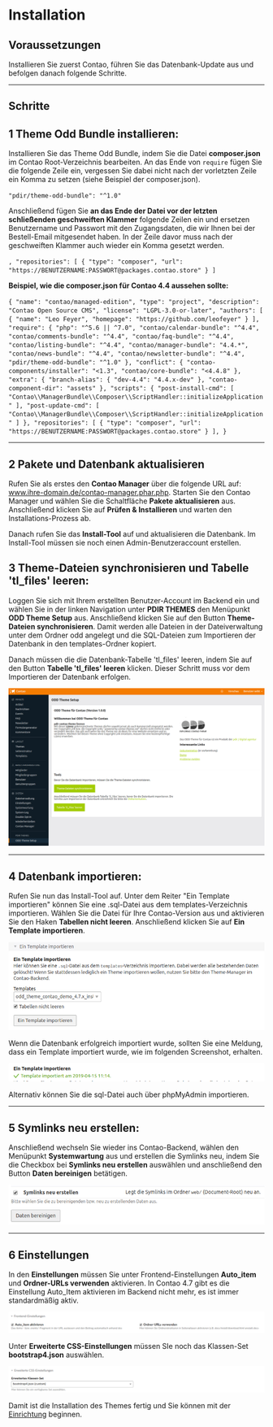 
# Installation

## Voraussetzungen

Installieren Sie zuerst Contao, führen Sie das Datenbank-Update aus und befolgen danach folgende Schritte.

---

## Schritte

## 1 Theme Odd Bundle installieren:

Installieren Sie das Theme Odd Bundle, indem Sie die Datei **composer.json** im Contao Root-Verzeichnis bearbeiten. An das Ende von `require` fügen Sie die folgende Zeile ein, vergessen Sie dabei nicht nach der vorletzten Zeile ein Komma zu setzen (siehe Beispiel der composer.json).

`"pdir/theme-odd-bundle": "^1.0"`

Anschließend fügen Sie **an das Ende der Datei vor der letzten schließenden geschweiften Klammer** folgende Zeilen ein und ersetzen Benutzername und Passwort mit den Zugangsdaten, die wir Ihnen bei der Bestell-Email mitgesendet haben. In der Zeile davor muss nach der geschweiften Klammer auch wieder ein Komma gesetzt werden.

`,
"repositories": [
    {
        "type": "composer",
        "url": "https://BENUTZERNAME:PASSWORT@packages.contao.store"
    }
]`

**Beispiel, wie die composer.json für Contao 4.4 aussehen sollte:**

`
{
    "name": "contao/managed-edition",
    "type": "project",
    "description": "Contao Open Source CMS",
    "license": "LGPL-3.0-or-later",
    "authors": [
        {
            "name": "Leo Feyer",
            "homepage": "https://github.com/leofeyer"
        }
    ],
    "require": {
        "php": "^5.6 || ^7.0",
        "contao/calendar-bundle": "^4.4",
        "contao/comments-bundle": "^4.4",
        "contao/faq-bundle": "^4.4",
        "contao/listing-bundle": "^4.4",
        "contao/manager-bundle": "4.4.*",
        "contao/news-bundle": "^4.4",
        "contao/newsletter-bundle": "^4.4",
	    "pdir/theme-odd-bundle": "^1.0"
    },
    "conflict": {
        "contao-components/installer": "<1.3",
        "contao/core-bundle": "<4.4.8"
    },
    "extra": {
        "branch-alias": {
            "dev-4.4": "4.4.x-dev"
        },
        "contao-component-dir": "assets"
    },
    "scripts": {
        "post-install-cmd": [
            "Contao\\ManagerBundle\\Composer\\ScriptHandler::initializeApplication"
        ],
        "post-update-cmd": [
            "Contao\\ManagerBundle\\Composer\\ScriptHandler::initializeApplication"
        ]
    },
    "repositories": [
        {
            "type": "composer",
            "url": "https://BENUTZERNAME:PASSWORT@packages.contao.store"
        }
    ],
}
`

---

## 2 Pakete und Datenbank aktualisieren ##

Rufen Sie als erstes den **Contao Manager** über die folgende URL auf: www.ihre-domain.de/contao-manager.phar.php. Starten Sie den Contao Manager und wählen Sie die Schaltfläche **Pakete aktualisieren** aus. Anschließend klicken Sie auf **Prüfen & Installieren** und warten den Installations-Prozess ab.

Danach rufen Sie das **Install-Tool** auf und aktualisieren die Datenbank. Im Install-Tool müssen sie noch einen Admin-Benutzeraccount erstellen.

## 3 Theme-Dateien synchronisieren und Tabelle 'tl\_files' leeren:

Loggen Sie sich mit Ihrem erstellten Benutzer-Account im Backend ein und wählen Sie in der linken Navigation unter **PDIR THEMES** den Menüpunkt **ODD Theme Setup** aus. Anschließend klicken Sie auf den Button **Theme-Dateien synchronisieren**. Damit werden alle Dateien in der Dateiverwaltung unter dem Ordner odd angelegt und die SQL-Dateien zum Importieren der Datenbank in den templates-Ordner kopiert.

Danach müssen die die Datenbank-Tabelle 'tl\_files' leeren, indem Sie auf den Button **Tabelle 'tl\_files' leeren** klicken. Dieser Schritt muss vor dem Importieren der Datenbank erfolgen.

![](_images/odd-theme/installation/odd_installation_schritt3.png)

---

## 4 Datenbank importieren:

Rufen Sie nun das Install-Tool auf. Unter dem Reiter "Ein Template importieren" können Sie eine .sql-Datei aus dem templates-Verzeichnis importieren. Wählen Sie die Datei für Ihre Contao-Version aus und aktivieren Sie den Haken **Tabellen nicht leeren**. Anschließend klicken Sie auf **Ein Template importieren**.

![](_images/odd-theme/installation/odd_installation_schritt4_db_importieren.png)

Wenn die Datenbank erfolgreich importiert wurde, sollten Sie eine Meldung, dass ein Template importiert wurde, wie im folgenden Screenshot, erhalten.

![](_images/odd-theme/installation/odd_installation_schritt4_db_importieren_erfolgreich.png)

Alternativ können Sie die sql-Datei auch über phpMyAdmin importieren.

---

## 5 Symlinks neu erstellen:

Anschließend wechseln Sie wieder ins Contao-Backend, wählen den Menüpunkt **Systemwartung** aus und erstellen die Symlinks neu, indem Sie die Checkbox bei **Symlinks neu erstellen** auswählen und anschließend den Button **Daten bereinigen** betätigen.

![](_images/odd-theme/installation/odd_installation_schritt5.png)

---

## 6 Einstellungen

In den **Einstellungen** müssen Sie unter Frontend-Einstellungen **Auto\_item** und **Ordner-URLs verwenden** aktivieren. In Contao 4.7 gibt es die Einstellung Auto_Item aktivieren im Backend nicht mehr, es ist immer standardmäßig aktiv.

![](_images/odd-theme/installation/odd_installation_schritt6_ordner_urls.png)

Unter **Erweiterte CSS-Einstellungen** müssen SIe noch das Klassen-Set **bootstrap4.json** auswählen.

![](_images/odd-theme/installation/odd_installation_schritt6_advanced_classes.png)

Damit ist die Installation des Themes fertig und Sie können mit der [Einrichtung](odd-einrichtung.md) beginnen.